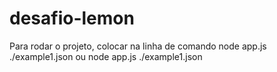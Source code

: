 # desafio-lemon
Para rodar o projeto, colocar na linha de comando 
node app.js ./example1.json
ou
node app.js ./example1.json